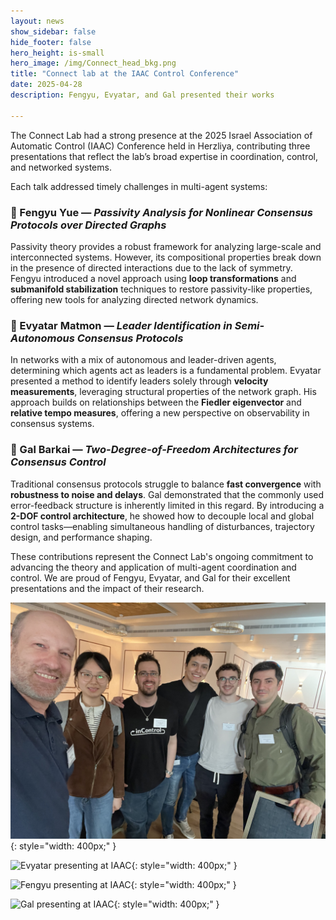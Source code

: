 ```yaml
---
layout: news
show_sidebar: false
hide_footer: false
hero_height: is-small
hero_image: /img/Connect_head_bkg.png
title: "Connect lab at the IAAC Control Conference"
date: 2025-04-28
description: Fengyu, Evyatar, and Gal presented their works

---
```


The Connect Lab had a strong presence at the 2025 Israel Association of Automatic Control (IAAC) Conference held in Herzliya, contributing three presentations that reflect the lab’s broad expertise in coordination, control, and networked systems.

Each talk addressed timely challenges in multi-agent systems:

### 🔹 Fengyu Yue — *Passivity Analysis for Nonlinear Consensus Protocols over Directed Graphs*

Passivity theory provides a robust framework for analyzing large-scale and interconnected systems. However, its compositional properties break down in the presence of directed interactions due to the lack of symmetry. Fengyu introduced a novel approach using **loop transformations** and **submanifold stabilization** techniques to restore passivity-like properties, offering new tools for analyzing directed network dynamics.

### 🔹 Evyatar Matmon — *Leader Identification in Semi-Autonomous Consensus Protocols*

In networks with a mix of autonomous and leader-driven agents, determining which agents act as leaders is a fundamental problem. Evyatar presented a method to identify leaders solely through **velocity measurements**, leveraging structural properties of the network graph. His approach builds on relationships between the **Fiedler eigenvector** and **relative tempo measures**, offering a new perspective on observability in consensus systems.

### 🔹 Gal Barkai — *Two-Degree-of-Freedom Architectures for Consensus Control*

Traditional consensus protocols struggle to balance **fast convergence** with **robustness to noise and delays**. Gal demonstrated that the commonly used error-feedback structure is inherently limited in this regard. By introducing a **2-DOF control architecture**, he showed how to decouple local and global control tasks—enabling simultaneous handling of disturbances, trajectory design, and performance shaping.

These contributions represent the Connect Lab's ongoing commitment to advancing the theory and application of multi-agent coordination and control. We are proud of Fengyu, Evyatar, and Gal for their excellent presentations and the impact of their research.


![Connect lab at IAAC](/img/social/IAAC_group.jpg){: style="width: 400px;" }

![Evyatar presenting at IAAC](/img/work/IAAC_Evyatar.jpg){: style="width: 400px;" }

![Fengyu presenting at IAAC](/img/work/IAAC_Fengyu.jpg){: style="width: 400px;" }

![Gal presenting at IAAC](/img/work/IAAC_Gal.jpg){: style="width: 400px;" }



